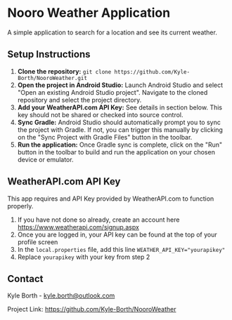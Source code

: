 # Nooro Weather Application

A simple application to search for a location and see its current weather.

## Setup Instructions

1. **Clone the repository:** `git clone https://github.com/Kyle-Borth/NooroWeather.git`
2. **Open the project in Android Studio:** Launch Android Studio and select "Open an existing Android Studio project". Navigate to the cloned repository and select the project directory.
3. **Add your WeatherAPI.com API Key:** See details in section below. This key should not be shared or checked into source control.
4. **Sync Gradle:**  Android Studio should automatically prompt you to sync the project with Gradle. If not, you can trigger this manually by clicking on the "Sync Project with Gradle Files" button in the toolbar.
5. **Run the application:** Once Gradle sync is complete, click on the "Run" button in the toolbar to build and run the application on your chosen device or emulator.

## WeatherAPI.com API Key

This app requires and API Key provided by WeatherAPI.com to function properly. 

1. If you have not done so already, create an account here https://www.weatherapi.com/signup.aspx
2. Once you are logged in, your API key can be found at the top of your profile screen
3. In the `local.properties` file, add this line ```WEATHER_API_KEY="yourapikey"```
4. Replace `yourapikey` with your key from step 2

## Contact

Kyle Borth - kyle.borth@outlook.com

Project Link: https://github.com/Kyle-Borth/NooroWeather